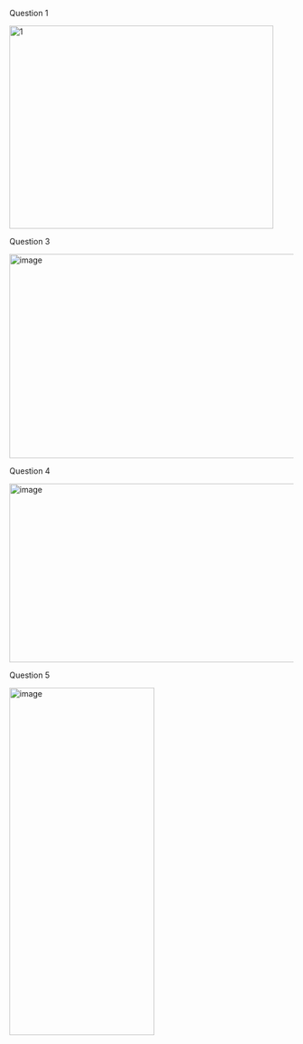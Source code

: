 
Question 1

<img width="468" height="360" alt="1" src="https://github.com/user-attachments/assets/e0104cfa-9950-4250-a018-e805442932b9" />

Question 3

<img width="915" height="362" alt="image" src="https://github.com/user-attachments/assets/053faff5-e4bc-49d8-909d-eb25aae06f86" />

Question 4

<img width="597" height="317" alt="image" src="https://github.com/user-attachments/assets/77c6c1d6-1874-4a51-a513-edae6400da5e" />

Question 5

<img width="257" height="616" alt="image" src="https://github.com/user-attachments/assets/eaef1930-f076-41ca-a7a0-0903e231feb1" />

